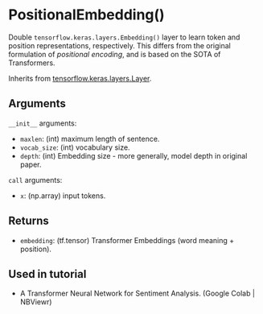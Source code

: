 # PositionalEmbedding()

Double `tensorflow.keras.layers.Embedding()` layer to learn token and position representations, respectively. This differs from the original formulation of *positional encoding*, and is based on the SOTA of Transformers.

Inherits from [tensorflow.keras.layers.Layer](https://www.tensorflow.org/api_docs/python/tf/keras/layers/Layer).

## Arguments

`__init__` arguments:
  - `maxlen`: (int) maximum length of sentence.
  - `vocab_size`: (int) vocabulary size.
  - `depth`: (int) Embedding size - more generally, model depth in original paper.

`call` arguments:
  - `x`: (np.array) input tokens.

## Returns
  - `embedding`: (tf.tensor) Transformer Embeddings (word meaning + position).

## Used in tutorial
- A Transformer Neural Network for Sentiment Analysis. (Google Colab | NBViewr)
